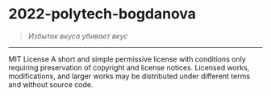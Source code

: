 # 2022-polytech-bogdanova
>*Избыток вкуса убивает вкус*
___
MIT License
A short and simple permissive license with conditions only requiring preservation of copyright and license notices. Licensed works, modifications, and larger works may be distributed under different terms and without source code.